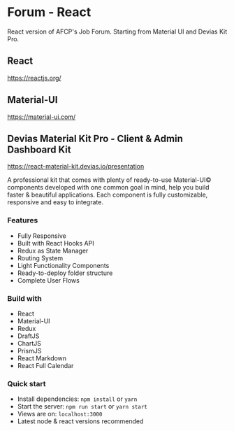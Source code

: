 # Forum - React 

React version of AFCP's Job Forum. Starting from Material UI and Devias Kit Pro.

## React
https://reactjs.org/

## Material-UI
https://material-ui.com/

## Devias Material Kit Pro - Client & Admin Dashboard Kit
https://react-material-kit.devias.io/presentation

A professional kit that comes with plenty of ready-to-use Material-UI© components developed with one common goal in mind, help you build faster & beautiful applications. Each component is fully customizable, responsive and easy to integrate.

### Features

- Fully Responsive
- Built with React Hooks API
- Redux as State Manager
- Routing System
- Light Functionality Components
- Ready-to-deploy folder structure
- Complete User Flows

### Build with

- React
- Material-UI
- Redux
- DraftJS
- ChartJS
- PrismJS
- React Markdown
- React Full Calendar

### Quick start

- Install dependencies: `npm install` or `yarn`
- Start the server: `npm run start` or `yarn start`
- Views are on: `localhost:3000`
- Latest node & react versions recommended
